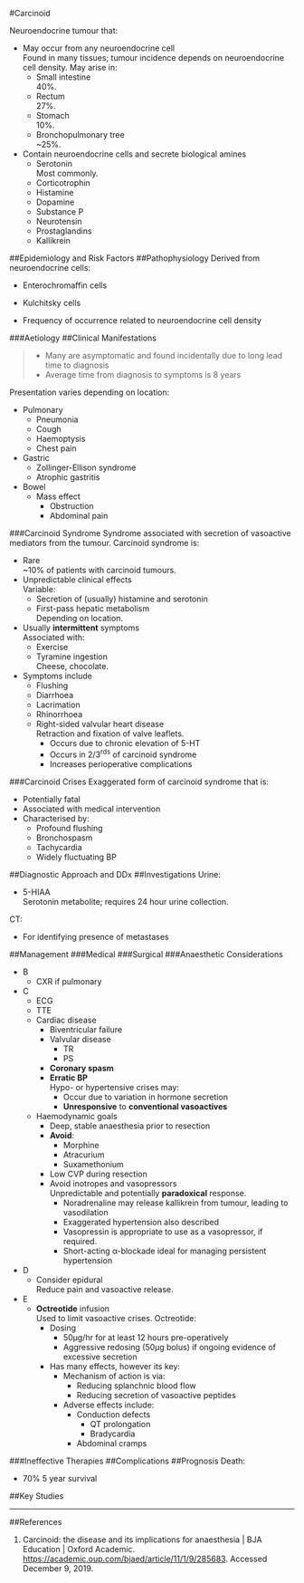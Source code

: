 #Carcinoid

Neuroendocrine tumour that:
* May occur from any neuroendocrine cell  
Found in many tissues; tumour incidence depends on neuroendocrine cell density. May arise in:
	* Small intestine  
	40%.
	* Rectum  
	27%.
	* Stomach  
	10%.
	* Bronchopulmonary tree  
	~25%.
* Contain neuroendocrine cells and secrete biological amines
	* Serotonin  
	Most commonly.
	* Corticotrophin
	* Histamine
	* Dopamine
	* Substance P
	* Neurotensin
	* Prostaglandins
	* Kallikrein

 

##Epidemiology and Risk Factors
##Pathophysiology
Derived from neuroendocrine cells:
* Enterochromaffin cells
* Kulchitsky cells

* Frequency of occurrence related to neuroendocrine cell density


###Aetiology
##Clinical Manifestations
>* Many are asymptomatic and found incidentally due to long lead time to diagnosis
>* Average time from diagnosis to symptoms is 8 years

Presentation varies depending on location:
* Pulmonary
	* Pneumonia
	* Cough
	* Haemoptysis
	* Chest pain
* Gastric
	* Zollinger-Ellison syndrome
	* Atrophic gastritis
* Bowel
	* Mass effect
		* Obstruction
		* Abdominal pain


###Carcinoid Syndrome
Syndrome associated with secretion of vasoactive mediators from the tumour. Carcinoid syndrome is:
* Rare  
~10% of patients with carcinoid tumours.
* Unpredictable clinical effects  
Variable:
	* Secretion of (usually) histamine and serotonin
	* First-pass hepatic metabolism  
	Depending on location.
* Usually **intermittent** symptoms  
Associated with:
	* Exercise
	* Tyramine ingestion  
	Cheese, chocolate.
* Symptoms include
	* Flushing
	* Diarrhoea
	* Lacrimation
	* Rhinorrhoea
	* Right-sided valvular heart disease  
	Retraction and fixation of valve leaflets.
		* Occurs due to chronic elevation of 5-HT
		* Occurs in 2/3<sup>rds</sup> of carcinoid syndrome
		* Increases perioperative complications


###Carcinoid Crises
Exaggerated form of carcinoid syndrome that is:
* Potentially fatal
* Associated with medical intervention
* Characterised by:
	* Profound flushing
	* Bronchospasm
	* Tachycardia
	* Widely fluctuating BP  



##Diagnostic Approach and DDx
##Investigations
Urine:
* 5-HIAA  
Serotonin metabolite; requires 24 hour urine collection.

CT:
* For identifying presence of metastases

##Management
###Medical
###Surgical
###Anaesthetic Considerations
* B
	* CXR if pulmonary
* C
	* ECG
	* TTE
	* Cardiac disease
		* Biventricular failure  
		* Valvular disease
			* TR
			* PS
		* **Coronary spasm**
		* **Erratic BP**  
		Hypo- or hypertensive crises may:
			* Occur due to variation in hormone secretion
			* **Unresponsive** to **conventional vasoactives**
	* Haemodynamic goals
		* Deep, stable anaesthesia prior to resection
		* **Avoid**:
			* Morphine
			* Atracurium
			* Suxamethonium
		* Low CVP during resection
		* Avoid inotropes and vasopressors  
		Unpredictable and potentially **paradoxical** response.
			* Noradrenaline may release kallikrein from tumour, leading to vasodilation
			* Exaggerated hypertension also described
			* Vasopressin is appropriate to use as a vasopressor, if required.
			* Short-acting α-blockade ideal for managing persistent hypertension
* D
	* Consider epidural  
	Reduce pain and vasoactive release.
* E
	* **Octreotide** infusion  
	Used to limit vasoactive crises. Octreotide:
		* Dosing
			* 50μg/hr for at least 12 hours pre-operatively
			* Aggressive redosing (50μg bolus) if ongoing evidence of excessive secretion
		* Has many effects, however its key:
			* Mechanism of action is via:
				* Reducing splanchnic blood flow
				* Reducing secretion of vasoactive peptides
			* Adverse effects include:
				* Conduction defects
					* QT prolongation
					* Bradycardia
				* Abdominal cramps


###Ineffective Therapies
##Complications
##Prognosis
Death:
* 70% 5 year survival

##Key Studies

---
##References
1. Carcinoid: the disease and its implications for anaesthesia | BJA Education | Oxford Academic. https://academic.oup.com/bjaed/article/11/1/9/285683. Accessed December 9, 2019.
